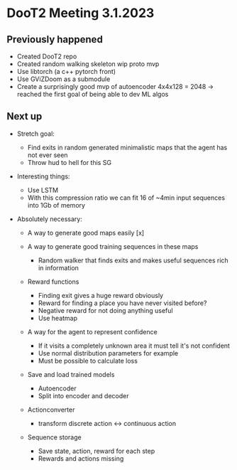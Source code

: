 # DooT2 Meeting 3.1.2023

## Previously happened

- Created DooT2 repo
- Created random walking skeleton wip proto mvp
- Use libtorch (a c++ pytorch front)
- Use GViZDoom as a submodule
- Create a surprisingly good mvp of autoencoder 4x4x128 = 2048
-> reached the first goal of being able to dev ML algos

## Next up

- Stretch goal:
  - Find exits in random generated minimalistic maps that the agent has not ever seen
  - Throw hud to hell for this SG
- Interesting things:
  - Use LSTM
  - With this compression ratio we can fit 16 of ~4min input sequences into 1Gb of memory

- Absolutely necessary:
  - A way to generate good maps easily [x]
  - A way to generate good training sequences in these maps
    - Random walker that finds exits and makes useful sequences rich in information

  - Reward functions
    - Finding exit gives a huge reward obviously
    - Reward for finding a place you have never visited before?
    - Negative reward for not doing anything useful
    - Use heatmap
  - A way for the agent to represent confidence
    - If it visits a completely unknown area it must tell it's not confident
    - Use normal distribution parameters for example
    - Must be possible to calculate loss
  - Save and load trained models
    - Autoencoder
    - Split into encoder and decoder
  - Actionconverter
    - transform discrete action <-> continuous action
  - Sequence storage
    - Save state, action, reward for each step
    - Rewards and actions missing